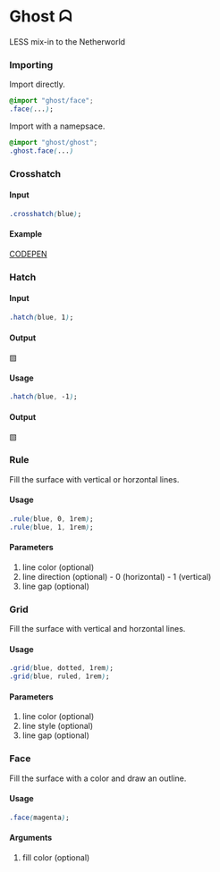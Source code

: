 Ghost ᗣ
=======

LESS mix-in to the Netherworld

### Importing
Import directly.
```css
@import "ghost/face";
.face(...);
```
Import with a namepsace.
```css
@import "ghost/ghost";
.ghost.face(...)
```

### Crosshatch
#### Input
```css
.crosshatch(blue);
```
#### Example
[CODEPEN](http://s.codepen.io/tappily/debug/EyJEOj#crosshatch)

### Hatch
#### Input
```css
.hatch(blue, 1);
```
#### Output
&#9640;

#### Usage
```css
.hatch(blue, -1);
```
#### Output
&#9639;

### Rule
Fill the surface with vertical or horzontal lines.

#### Usage
```css
.rule(blue, 0, 1rem);
.rule(blue, 1, 1rem);
```
#### Parameters
  1. line color (optional)
  1. line direction (optional)
    - 0 (horizontal)
    - 1 (vertical)
  1. line gap (optional)

### Grid
Fill the surface with vertical and horzontal lines.

#### Usage
```css
.grid(blue, dotted, 1rem);
.grid(blue, ruled, 1rem);
```
#### Parameters
  1. line color (optional)
  1. line style (optional)
  1. line gap (optional)

### Face
Fill the surface with a color and draw an outline.

#### Usage
```css
.face(magenta);
```
#### Arguments
  1. fill color (optional)
